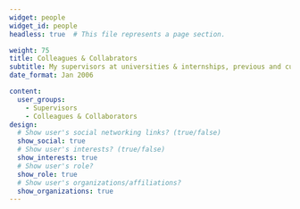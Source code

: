 ```yaml
---
widget: people
widget_id: people
headless: true  # This file represents a page section.

weight: 75
title: Colleagues & Collabrators
subtitle: My supervisors at universities & internships, previous and current colleagues and collaborators
date_format: Jan 2006

content:
  user_groups:
    - Supervisors
    - Colleagues & Collaborators
design:
  # Show user's social networking links? (true/false)
  show_social: true
  # Show user's interests? (true/false)
  show_interests: true
  # Show user's role?
  show_role: true
  # Show user's organizations/affiliations?
  show_organizations: true
---
```

